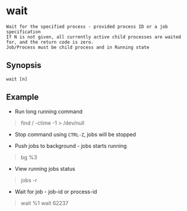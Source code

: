 # wait

    Wait for the specified process - provided process ID or a job specification
    If N is not given, all currently active child processes are waited for, and the return code is zero.
    Job/Process must be child process and in Running state

## Synopsis

`wait [n]`

## Example

* Run long running command

> find / -ctime -1 > /dev/null

* Stop command using `CTRL-Z`, jobs will be stopped

* Push jobs to background - jobs starts running

> bg %3

* View running jobs status

> jobs -r

* Wait for job - job-id or process-id

> wait %1
> wait 62237
